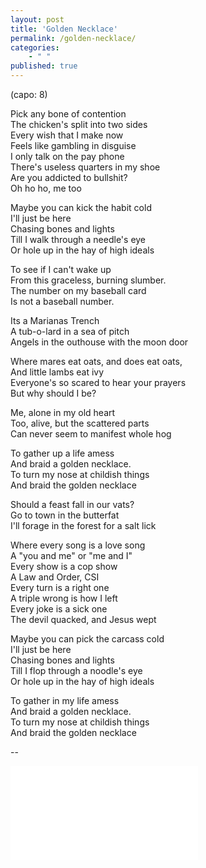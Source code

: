 ```yaml
---
layout: post
title: 'Golden Necklace'
permalink: /golden-necklace/
categories: 
    - " "
published: true
---
```


(capo: 8)

Pick any bone of contention  
The chicken's split into two sides  
Every wish that I make now  
Feels like gambling in disguise  
I only talk on the pay phone  
There's useless quarters in my shoe  
Are you addicted to bullshit?  
Oh ho ho, me too

Maybe you can kick the habit cold  
I'll just be here  
Chasing bones and lights  
Till I walk through a needle's eye  
Or hole up in the hay of high ideals

To see if I can't wake up  
From this graceless, burning slumber.  
The number on my baseball card  
Is not a baseball number.

Its a Marianas Trench  
A tub-o-lard in a sea of pitch  
Angels in the outhouse with the moon door

Where mares eat oats, and does eat oats,  
And little lambs eat ivy  
Everyone's so scared to hear your prayers  
But why should I be?

Me, alone in my old heart  
Too, alive, but the scattered parts  
Can never seem to manifest whole hog

To gather up a life amess  
And braid a golden necklace.  
To turn my nose at childish things  
And braid the golden necklace

Should a feast fall in our vats?  
Go to town in the butterfat  
I'll forage in the forest for a salt lick

Where every song is a love song  
A "you and me" or "me and I"  
Every show is a cop show  
A Law and Order, CSI  
Every turn is a right one  
A triple wrong is how I left  
Every joke is a sick one  
The devil quacked, and Jesus wept

Maybe you can pick the carcass cold  
I'll just be here  
Chasing bones and lights  
Till I flop through a noodle's eye  
Or hole up in the hay of high ideals

To gather in my life amess  
And braid a golden necklace.  
To turn my nose at childish things  
And braid the golden necklace

--

<iframe src="../assets/videos/2023-07-14-golden-necklace.mp4" frameborder="0" allowfullscreen sandbox></iframe>
